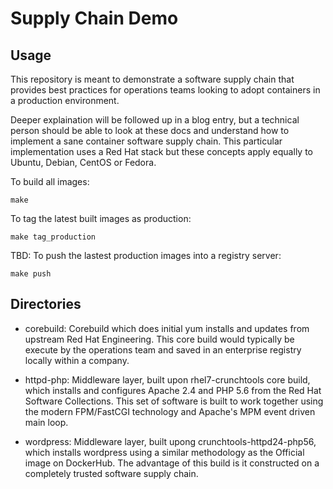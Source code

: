 Supply Chain Demo
======================================

Usage
-----
This repository is meant to demonstrate a software supply chain that provides best practices for operations teams looking to  adopt containers in a production environment. 

Deeper explaination will be followed up in a blog entry, but a technical person should be able to look at these docs and understand how to implement a sane container software supply chain. This particular implementation uses a Red Hat stack but these concepts apply equally to Ubuntu, Debian, CentOS or Fedora. 

To build all images:
```
make
```

To tag the latest built images as production:
```
make tag_production
```

TBD: To push the lastest production images into a registry server:
```
make push
```

Directories
-----------

* corebuild: Corebuild which does initial yum installs and updates from upstream Red Hat Engineering. This core build would typically be execute by the operations team and saved in an enterprise registry locally within a company.

* httpd-php: Middleware layer, built upon rhel7-crunchtools core build, which installs and configures Apache 2.4 and PHP 5.6 from the Red Hat Software Collections. This set of software is built to work together using the modern FPM/FastCGI technology and Apache's MPM event driven main loop.

* wordpress: Middleware layer, built upong crunchtools-httpd24-php56, which installs wordpress using a similar methodology as the Official image on DockerHub. The advantage of this build is it constructed on a completely trusted software supply chain.
